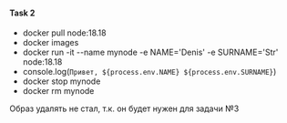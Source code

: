 #### Task 2

- docker pull node:18.18
- docker images
- docker run -it --name mynode -e NAME='Denis' -e SURNAME='Str' node:18.18
- console.log(`Привет, ${process.env.NAME} ${process.env.SURNAME}`)
- docker stop mynode
- docker rm mynode

Образ удалять не стал, т.к. он будет нужен для задачи №3

